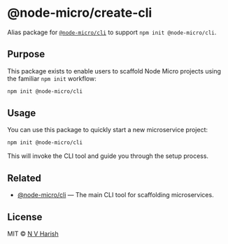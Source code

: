 # @node-micro/create-cli

Alias package for [`@node-micro/cli`](../cli) to support `npm init @node-micro/cli`.

## Purpose

This package exists to enable users to scaffold Node Micro projects using the familiar `npm init` workflow:

```sh
npm init @node-micro/cli
```

## Usage

You can use this package to quickly start a new microservice project:

```sh
npm init @node-micro/cli
```

This will invoke the CLI tool and guide you through the setup process.

## Related

- [@node-micro/cli](../cli) — The main CLI tool for scaffolding microservices.

## License

MIT © [N V Harish](https://github.com/nvharish/node-micro)